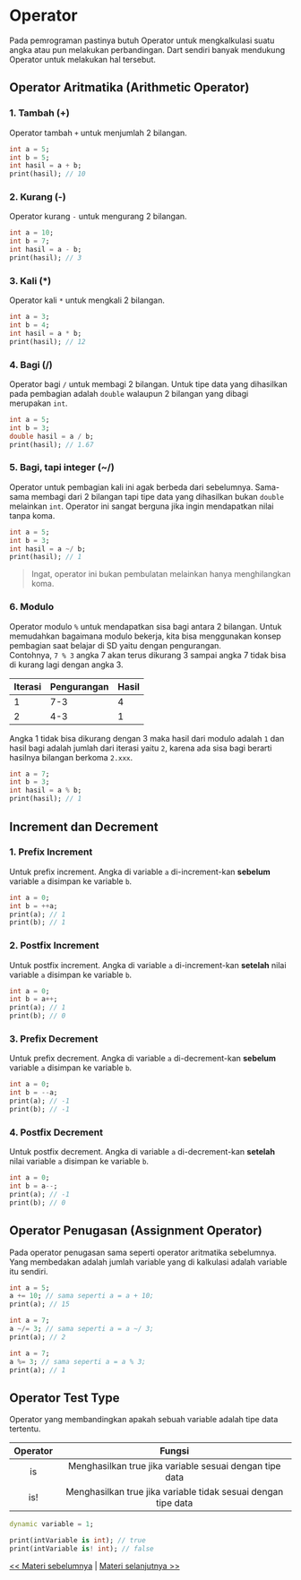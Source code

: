 # Operator

Pada pemrograman pastinya butuh Operator untuk mengkalkulasi suatu angka atau pun melakukan perbandingan.
Dart sendiri banyak mendukung Operator untuk melakukan hal tersebut.

## Operator Aritmatika (Arithmetic Operator)

### 1. Tambah (+)

Operator tambah `+` untuk menjumlah 2 bilangan.

```dart
int a = 5;
int b = 5;
int hasil = a + b;
print(hasil); // 10
```

### 2. Kurang (-)

Operator kurang `-` untuk mengurang 2 bilangan.

```dart
int a = 10;
int b = 7;
int hasil = a - b;
print(hasil); // 3
```

### 3. Kali (\*)

Operator kali `*` untuk mengkali 2 bilangan.

```dart
int a = 3;
int b = 4;
int hasil = a * b;
print(hasil); // 12
```

### 4. Bagi (/)

Operator bagi `/` untuk membagi 2 bilangan.
Untuk tipe data yang dihasilkan pada pembagian adalah `double` walaupun 2 bilangan yang dibagi merupakan `int`.

```dart
int a = 5;
int b = 3;
double hasil = a / b;
print(hasil); // 1.67
```

### 5. Bagi, tapi integer (~/)

Operator untuk pembagian kali ini agak berbeda dari sebelumnya.
Sama-sama membagi dari 2 bilangan tapi tipe data yang dihasilkan bukan `double` melainkan `int`.
Operator ini sangat berguna jika ingin mendapatkan nilai tanpa koma. <br>

```dart
int a = 5;
int b = 3;
int hasil = a ~/ b;
print(hasil); // 1
```

> Ingat, operator ini bukan pembulatan melainkan hanya menghilangkan koma.

### 6. Modulo

Operator modulo `%` untuk mendapatkan sisa bagi antara 2 bilangan.
Untuk memudahkan bagaimana modulo bekerja, kita bisa menggunakan konsep pembagian saat belajar di SD yaitu dengan pengurangan. <br>
Contohnya, `7 % 3` angka 7 akan terus dikurang 3 sampai angka 7 tidak bisa di kurang lagi dengan angka 3. <br>

| Iterasi | Pengurangan | Hasil |
| ------- | ----------- | ----- |
| 1       | 7-3         | 4     |
| 2       | 4-3         | 1     |

Angka 1 tidak bisa dikurang dengan 3 maka hasil dari modulo adalah `1` dan hasil bagi adalah jumlah dari iterasi yaitu `2`, karena ada sisa bagi berarti hasilnya bilangan berkoma `2.xxx`.

```dart
int a = 7;
int b = 3;
int hasil = a % b;
print(hasil); // 1
```

## Increment dan Decrement

### 1. Prefix Increment

Untuk prefix increment. Angka di variable `a` di-increment-kan **sebelum** variable `a` disimpan ke variable `b`.

```dart
int a = 0;
int b = ++a;
print(a); // 1
print(b); // 1
```

### 2. Postfix Increment

Untuk postfix increment. Angka di variable `a` di-increment-kan **setelah** nilai variable `a` disimpan ke variable `b`.

```dart
int a = 0;
int b = a++;
print(a); // 1
print(b); // 0
```

### 3. Prefix Decrement

Untuk prefix decrement. Angka di variable `a` di-decrement-kan **sebelum** variable `a` disimpan ke variable `b`.

```dart
int a = 0;
int b = --a;
print(a); // -1
print(b); // -1
```

### 4. Postfix Decrement

Untuk postfix decrement. Angka di variable `a` di-decrement-kan **setelah** nilai variable `a` disimpan ke variable `b`.

```dart
int a = 0;
int b = a--;
print(a); // -1
print(b); // 0
```

## Operator Penugasan (Assignment Operator)

Pada operator penugasan sama seperti operator aritmatika sebelumnya.
Yang membedakan adalah jumlah variable yang di kalkulasi adalah variable itu sendiri.

```dart
int a = 5;
a += 10; // sama seperti a = a + 10;
print(a); // 15

int a = 7;
a ~/= 3; // sama seperti a = a ~/ 3;
print(a); // 2

int a = 7;
a %= 3; // sama seperti a = a % 3;
print(a); // 1
```

## Operator Test Type

Operator yang membandingkan apakah sebuah variable adalah tipe data tertentu.

| Operator |                            Fungsi                             |
| :------: | :-----------------------------------------------------------: |
|    is    |    Menghasilkan true jika variable sesuai dengan tipe data    |
|   is!    | Menghasilkan true jika variable tidak sesuai dengan tipe data |

```Dart
dynamic variable = 1;

print(intVariable is int); // true
print(intVariable is! int); // false
```

[<< Materi sebelumnya](https://github.com/bellshade/Dart/tree/main/basic/3_variabel) | [Materi selanjutnya >>](https://github.com/bellshade/Dart/tree/main/basic/5_kondisi)
